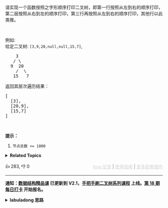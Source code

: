 <p>请实现一个函数按照之字形顺序打印二叉树，即第一行按照从左到右的顺序打印，第二层按照从右到左的顺序打印，第三行再按照从左到右的顺序打印，其他行以此类推。</p>

<p>&nbsp;</p>

<p>例如:<br> 给定二叉树:&nbsp;<code>[3,9,20,null,null,15,7]</code>,</br></p>

<pre>    3
   / \
  9  20
    /  \
   15   7
</pre>

<p>返回其层次遍历结果：</p>

<pre>[
  [3],
  [20,9],
  [15,7]
]
</pre>

<p>&nbsp;</p>

<p><strong>提示：</strong></p>

<ol> 
 <li><code>节点总数 &lt;= 1000</code></li> 
</ol>

<details><summary><strong>Related Topics</strong></summary>树 | 广度优先搜索 | 二叉树</details><br>

<div>👍 283, 👎 0<span style='float: right;'><span style='color: gray;'><a href='https://github.com/labuladong/fucking-algorithm/discussions/939' target='_blank' style='color: lightgray;text-decoration: underline;'>bug 反馈</a> | <a href='https://labuladong.gitee.io/article/fname.html?fname=jb插件简介' target='_blank' style='color: lightgray;text-decoration: underline;'>使用指南</a> | <a href='https://labuladong.github.io/algo/images/others/%E5%85%A8%E5%AE%B6%E6%A1%B6.jpg' target='_blank' style='color: lightgray;text-decoration: underline;'>更多配套插件</a></span></span></div>

<div id="labuladong"><hr>

**通知：[数据结构精品课](https://aep.h5.xeknow.com/s/1XJHEO) 已更新到 V2.1，[手把手刷二叉树系列课程](https://aep.xet.tech/s/3YGcq3) 上线。[第 18 期每日打卡](https://aep.xet.tech/s/2PLO1n) 开始报名。**

<details><summary><strong>labuladong 思路</strong></summary>

## 基本思路

这道题和 [103. 二叉树的锯齿形层序遍历](/problems/binary-tree-zigzag-level-order-traversal) 相同。

这题和 [102. 二叉树的层序遍历](/problems/binary-tree-level-order-traversal) 几乎是一样的，只要用一个布尔变量 `flag` 控制遍历方向即可。

**标签：[BFS 算法](https://mp.weixin.qq.com/mp/appmsgalbum?__biz=MzAxODQxMDM0Mw==&action=getalbum&album_id=2122002916411604996)，[二叉树](https://mp.weixin.qq.com/mp/appmsgalbum?__biz=MzAxODQxMDM0Mw==&action=getalbum&album_id=2121994699837177859)**

## 解法代码

<div class="tab-panel"><div class="tab-nav">
<button data-tab-item="cpp" class="tab-nav-button btn " data-tab-group="default" onclick="switchTab(this)">cpp🤖</button>

<button data-tab-item="python" class="tab-nav-button btn " data-tab-group="default" onclick="switchTab(this)">python🤖</button>

<button data-tab-item="java" class="tab-nav-button btn active" data-tab-group="default" onclick="switchTab(this)">java🟢</button>

<button data-tab-item="go" class="tab-nav-button btn " data-tab-group="default" onclick="switchTab(this)">go🤖</button>

<button data-tab-item="javascript" class="tab-nav-button btn " data-tab-group="default" onclick="switchTab(this)">javascript🤖</button>
</div><div class="tab-content">
<div data-tab-item="cpp" class="tab-item " data-tab-group="default"><div class="highlight">

```cpp
// 注意：cpp 代码由 chatGPT🤖 根据我的 java 代码翻译，旨在帮助不同背景的读者理解算法逻辑。
// 本代码还未经过力扣测试，仅供参考，如有疑惑，可以参照我写的 java 代码对比查看。

class Solution {
public:
    vector<vector<int>> zigzagLevelOrder(TreeNode* root) {
        vector<vector<int>> res;
        if (root == nullptr) {
            return res;
        }

        queue<TreeNode*> q;
        q.push(root);
        // 为 true 时向右，false 时向左
        bool flag = true;

        // while 循环控制从上向下一层层遍历
        while (!q.empty()) {
            int sz = q.size();
            // 记录这一层的节点值
            deque<int> level;
            // for 循环控制每一层从左向右遍历
            for (int i = 0; i < sz; i++) {
                TreeNode* cur = q.front();
                q.pop();
                // 实现 z 字形遍历
                if (flag) {
                    level.push_back(cur->val);
                } else {
                    level.push_front(cur->val);
                }
                if (cur->left != nullptr)
                    q.push(cur->left);
                if (cur->right != nullptr)
                    q.push(cur->right);
            }
            // 切换方向
            flag = !flag;
            res.emplace_back(vector<int>(level.begin(), level.end()));
        }
        return res;
    }
};
```

</div></div>

<div data-tab-item="python" class="tab-item " data-tab-group="default"><div class="highlight">

```python
# 注意：python 代码由 chatGPT🤖 根据我的 java 代码翻译，旨在帮助不同背景的读者理解算法逻辑。
# 本代码还未经过力扣测试，仅供参考，如有疑惑，可以参照我写的 java 代码对比查看。

class Solution:
    def zigzagLevelOrder(self, root: TreeNode) -> List[List[int]]:
        res = []
        if root is None:
            return res
        
        q = deque([root])
        # 为 True 时向右，False 时向左
        flag = True
        
        # while 循环控制从上向下一层层遍历
        while q:
            sz = len(q)
            # 记录这一层的节点值
            level = deque()
            # for 循环控制每一层从左向右遍历
            for i in range(sz):
                cur = q.popleft()
                # 实现 z 字形遍历
                if flag:
                    level.append(cur.val)
                else:
                    level.appendleft(cur.val)
                if cur.left:
                    q.append(cur.left)
                if cur.right:
                    q.append(cur.right)
            # 切换方向
            flag = not flag
            res.append(list(level))
        return res
```

</div></div>

<div data-tab-item="java" class="tab-item active" data-tab-group="default"><div class="highlight">

```java
class Solution {
    public List<List<Integer>> zigzagLevelOrder(TreeNode root) {
        List<List<Integer>> res = new LinkedList<>();
        if (root == null) {
            return res;
        }

        Queue<TreeNode> q = new LinkedList<>();
        q.offer(root);
        // 为 true 时向右，false 时向左
        boolean flag = true;

        // while 循环控制从上向下一层层遍历
        while (!q.isEmpty()) {
            int sz = q.size();
            // 记录这一层的节点值
            LinkedList<Integer> level = new LinkedList<>();
            // for 循环控制每一层从左向右遍历
            for (int i = 0; i < sz; i++) {
                TreeNode cur = q.poll();
                // 实现 z 字形遍历
                if (flag) {
                    level.addLast(cur.val);
                } else {
                    level.addFirst(cur.val);
                }
                if (cur.left != null)
                    q.offer(cur.left);
                if (cur.right != null)
                    q.offer(cur.right);
            }
            // 切换方向
            flag = !flag;
            res.add(level);
        }
        return res;
    }
}
```

</div></div>

<div data-tab-item="go" class="tab-item " data-tab-group="default"><div class="highlight">

```go
// 注意：go 代码由 chatGPT🤖 根据我的 java 代码翻译，旨在帮助不同背景的读者理解算法逻辑。
// 本代码还未经过力扣测试，仅供参考，如有疑惑，可以参照我写的 java 代码对比查看。

func zigzagLevelOrder(root *TreeNode) [][]int {
    res := [][]int{}
    if root == nil {
        return res
    }

    q := []*TreeNode{root}
    // 为 true 时向右，false 时向左
    flag := true

    // while 循环控制从上向下一层层遍历
    for len(q) > 0 {
        sz := len(q)
        // 记录这一层的节点值
        level := []int{}
        // for 循环控制每一层从左向右遍历
        for i := 0; i < sz; i++ {
            cur := q[0]
            q = q[1:]
            // 实现 z 字形遍历
            if flag {
                level = append(level, cur.Val)
            } else {
                level = append([]int{cur.Val}, level...)
            }
            if cur.Left != nil {
                q = append(q, cur.Left)
            }
            if cur.Right != nil {
                q = append(q, cur.Right)
            }
        }
        // 切换方向
        flag = !flag
        res = append(res, level)
    }
    return res
}
```

</div></div>

<div data-tab-item="javascript" class="tab-item " data-tab-group="default"><div class="highlight">

```javascript
// 注意：javascript 代码由 chatGPT🤖 根据我的 java 代码翻译，旨在帮助不同背景的读者理解算法逻辑。
// 本代码还未经过力扣测试，仅供参考，如有疑惑，可以参照我写的 java 代码对比查看。

var zigzagLevelOrder = function(root) {
    let res = [];
    if (root === null) {
        return res;
    }

    let q = [];
    q.push(root);
    // 为 true 时向右，false 时向左
    let flag = true;

    // while 循环控制从上向下一层层遍历
    while (q.length !== 0) {
        let sz = q.length;
        // 记录这一层的节点值
        let level = [];
        // for 循环控制每一层从左向右遍历
        for (let i = 0; i < sz; i++) {
            let cur = q.shift();
            // 实现 z 字形遍历
            if (flag) {
                level.push(cur.val);
            } else {
                level.unshift(cur.val);
            }
            if (cur.left !== null)
                q.push(cur.left);
            if (cur.right !== null)
                q.push(cur.right);
        }
        // 切换方向
        flag = !flag;
        res.push(level);
    }
    return res;
};
```

</div></div>
</div></div>

**类似题目**：
  - [1609. 奇偶树 🟠](/problems/even-odd-tree)
  - [剑指 Offer 32 - III. 从上到下打印二叉树 III 🟠](/problems/cong-shang-dao-xia-da-yin-er-cha-shu-iii-lcof)

</details>
</div>



